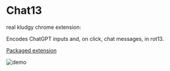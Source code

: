 # Chat13
real kludgy chrome extension:

Encodes ChatGPT inputs and, on click, chat messages, in rot13.

[Packaged extension](https://github.com/lumpenspace/Chat13/raw/main/bings.crx)

![demo](https://github.com/lumpenspace/Chat13/assets/125578322/2de856dc-6b4e-498d-b6bc-5e5ceb13a2ce)
